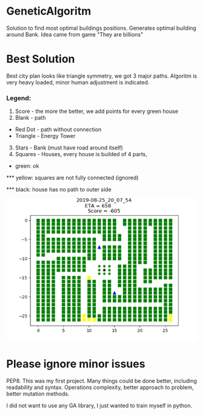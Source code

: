 # GeneticAlgoritm
Solution to find most optimal buildings positions.
Generates optimal building around Bank.
Idea came from game "They are billions"

# Best Solution 
Best city plan looks like triangle symmetry, we got 3 major paths. Algoritm is very heavy loaded, minor human adjustment is indicated.

### Legend:
1. Score - the more the better, we add points for every green house
2. Blank - path
* Red Dot - path without connection
* Triangle - Energy Tower

3. Stars - Bank (must have road around itself)
4. Squares - Houses, every house is builded of 4 parts, 
* green: ok

*** yellow: squares are not fully connected (ignored)

*** black: house has no path to outer side

![Alt](/City_Plan/Gold.png?raw=true "Golden Solution")

# Please ignore minor issues 
PEP8. 
This was my first project. Many things could be done better, including readability and syntax. Operations complexity, better approach to problem, better mutation methods.


I did not want to use any GA library, I just wanted to train myself in python.